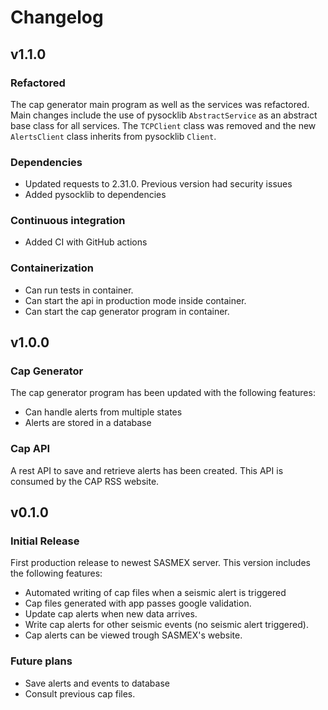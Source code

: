 # Changelog

## v1.1.0

### Refactored
The cap generator main program as well as the services was refactored. Main changes
include the use of pysocklib `AbstractService` as an abstract base class for all services.
The `TCPClient` class was removed and the new `AlertsClient` class inherits from pysocklib
`Client`. 

### Dependencies
- Updated requests to 2.31.0. Previous version had security issues
- Added pysocklib to dependencies

### Continuous integration
- Added CI with GitHub actions

### Containerization
- Can run tests in container.
- Can start the api in production mode inside container.
- Can start the cap generator program in container.

## v1.0.0

### Cap Generator

The cap generator program has been updated with the following features:

- Can handle alerts from multiple states
- Alerts are stored in a database

### Cap API

A rest API to save and retrieve alerts has been created. This API is consumed by the CAP RSS website.

## v0.1.0

### Initial Release

First production release to newest SASMEX server. This version includes the following features:

- Automated writing of cap files when a seismic alert is triggered
- Cap files generated with app passes google validation.
- Update cap alerts when new data arrives.
- Write cap alerts for other seismic events (no seismic alert triggered).
- Cap alerts can be viewed trough SASMEX's website.

### Future plans

- Save alerts and events to database
- Consult previous cap files.

